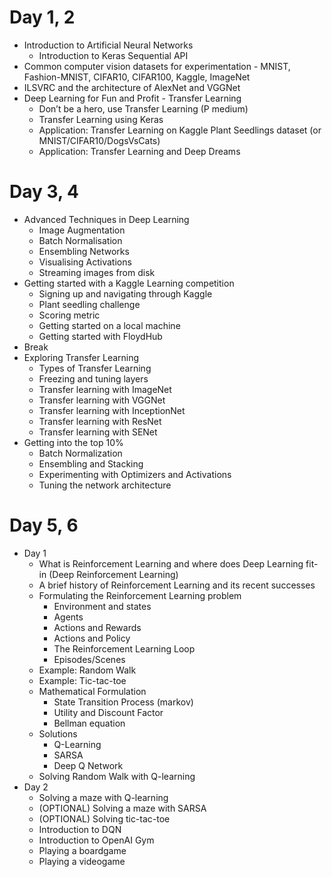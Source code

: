 # Day 1, 2

* Introduction to Artificial Neural Networks
    * Introduction to Keras Sequential API
* Common computer vision datasets for experimentation - MNIST, Fashion-MNIST, CIFAR10, CIFAR100, Kaggle, ImageNet
* ILSVRC and the architecture of AlexNet and VGGNet
* Deep Learning for Fun and Profit - Transfer Learning
    * Don’t be a hero, use Transfer Learning (P medium)
    * Transfer Learning using Keras
    * Application: Transfer Learning on Kaggle Plant Seedlings dataset (or MNIST/CIFAR10/DogsVsCats)
    * Application: Transfer Learning and Deep Dreams
    
# Day 3, 4

* Advanced Techniques in Deep Learning
    - Image Augmentation
    - Batch Normalisation
    - Ensembling Networks
    - Visualising Activations
    - Streaming images from disk
* Getting started with a Kaggle Learning competition
    - Signing up and navigating through Kaggle
    - Plant seedling challenge
    - Scoring metric
    - Getting started on a local machine
    - Getting started with FloydHub
* Break
* Exploring Transfer Learning
    - Types of Transfer Learning
    - Freezing and tuning layers
    - Transfer learning with ImageNet
    - Transfer learning with VGGNet
    - Transfer learning with InceptionNet
    - Transfer learning with ResNet
    - Transfer learning with SENet
* Getting into the top 10%
    - Batch Normalization
    - Ensembling and Stacking
    - Experimenting with Optimizers and Activations
    - Tuning the network architecture



# Day 5, 6

* Day 1
    - What is Reinforcement Learning and where does Deep Learning fit-in (Deep Reinforcement Learning)
    - A brief history of Reinforcement Learning and its recent successes
    - Formulating the Reinforcement Learning problem
        * Environment and states
        * Agents
        * Actions and Rewards
        * Actions and Policy
        * The Reinforcement Learning Loop
        * Episodes/Scenes
    - Example: Random Walk
    - Example: Tic-tac-toe
    - Mathematical Formulation
        * State Transition Process (markov)
        * Utility and Discount Factor
        * Bellman equation
    - Solutions
        * Q-Learning
        * SARSA
        * Deep Q Network
    - Solving Random Walk with Q-learning
* Day 2
    - Solving a maze with Q-learning
    - (OPTIONAL) Solving a maze with SARSA
    - (OPTIONAL) Solving tic-tac-toe
    - Introduction to DQN
    - Introduction to OpenAI Gym
    - Playing a boardgame
    - Playing a videogame
    